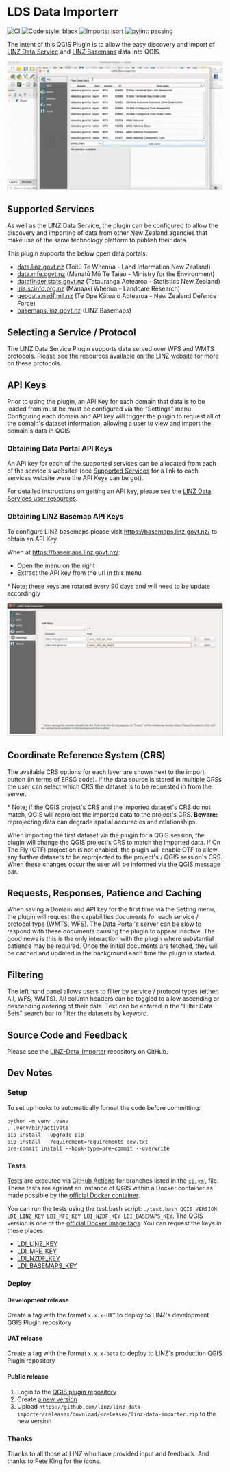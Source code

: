 # LDS Data Importerr

[![CI](https://github.com/linz/linz-data-importer/actions/workflows/ci.yml/badge.svg)](https://github.com/linz/linz-data-importer/actions/workflows/ci.yml)
[![Code style: black](https://img.shields.io/badge/code%20style-black-000000.svg)](https://github.com/psf/black)
[![Imports: isort](https://img.shields.io/badge/%20imports-isort-%231674b1?style=flat&labelColor=ef8336)](https://pycqa.github.io/isort/)
[![pylint: passing](https://img.shields.io/badge/pylint-passing-brightgreen)](https://www.pylint.org/)

The intent of this QGIS Plugin is to allow the easy discovery and import of
[LINZ Data Service](data.linz.govt.nz) and [LINZ Basemaps](basemaps.linz.govt.nz) data into QGIS.

![](./images/import_example.gif)

## Supported Services

As well as the LINZ Data Service, the plugin can be configured to allow the discovery and importing of data
from other New Zealand agencies that make use of the same technology platform to publish their data.

This plugin supports the below open data portals:

- [data.linz.govt.nz](http://data.linz.govt.nz) (Toitū Te Whenua - Land Information New Zealand)
- [data.mfe.govt.nz](http://data.mfe.govt.nz) (Manatū Mō Te Taiao - Ministry for the Environment)
- [datafinder.stats.govt.nz](http://datafinder.stats.govt.nz) (Tatauranga Aotearoa - Statistics New Zealand)
- [lris.scinfo.org.nz](http://lris.scinfo.org.nz) (Manaaki Whenua - Landcare Research)
- [geodata.nzdf.mil.nz](http://geodata.nzdf.mil.nz) (Te Ope Kātua o Aotearoa - New Zealand Defence Force)
- [basemaps.linz.govt.nz](http://basemaps.linz.govt.nz) (LINZ Basemaps)

## Selecting a Service / Protocol

The LINZ Data Service Plugin supports data served over WFS and WMTS protocols.
Please see the resources available on the
[LINZ website](http://www.linz.govt.nz/data/linz-data-service/guides-and-documentation/which-web-service-should-i-use) for more on these protocols.

## API Keys

Prior to using the plugin, an API Key for each domain that data is to be loaded from must be must be configured via the "Settings" menu.
Configuring each domain and API key will trigger the plugin to request all of the domain's dataset information, allowing a user to view
and import the domain's data in QGIS.

### Obtaining Data Portal API Keys

An API key for each of the supported services can be allocated from each of the service's websites
(see [Supported Services](https://github.com/linz/linz-data-importer/#supported-services)
for a link to each services website were the API Keys can be got).

For detailed instructions on getting an API key, please see the [LINZ Data Services user resources](http://www.linz.govt.nz/data/linz-data-service/guides-and-documentation/creating-an-api-key).

### Obtaining LINZ Basemap API Keys

To configure LINZ basemaps please visit https://basemaps.linz.govt.nz/ to obtain an API Key.

When at https://basemaps.linz.govt.nz/:

- Open the menu on the right
- Extract the API key from the url in this menu

\* Note; these keys are rotated every 90 days and will need to be update accordingly

![Example of Domains configured via the settings menu](./images/settings_example.png)

## Coordinate Reference System (CRS)

The available CRS options for each layer are shown next to the import button (in
terms of EPSG code). If the data source is stored in multiple CRSs the user
can select which CRS the dataset is to be requested in from the server.

\* Note; if the QGIS project's CRS and the imported dataset's CRS do not
match, QGIS will reproject the imported data to the project's CRS.
**Beware:** reprojecting data can degrade spatial accuracies and relationships.

When importing the first dataset via the plugin for a QGIS session, the plugin
will change the QGIS project's CRS to match the imported data. If On The Fly (OTF)
projection is not enabled, the plugin will enable OTF to allow any
further datasets to be reprojected to the project's / QGIS session's CRS.
When these changes occur the user will be informed via the QGIS message bar.

## Requests, Responses, Patience and Caching

When saving a Domain and API key for the first time via the Setting menu, the plugin
will request the capabilities documents for each service / protocol type (WMTS, WFS).
The Data Portal's server can be slow to respond with these documents causing the
plugin to appear inactive. The good news is this is the only interaction with the
plugin where substantial patience may be required. Once the initial documents
are fetched, they will be cached and updated in the background each time
the plugin is started.

## Filtering

The left hand panel allows users to filter by service / protocol types (either, All, WFS, WMTS).
All column headers can be toggled to allow ascending or descending ordering of their data.
Text can be entered in the "Filter Data Sets" search bar to filter the datasets by keyword.

## Source Code and Feedback

Please see the [LINZ-Data-Importer](https://github.com/linz/linz-data-importer/) repository on GitHub.

## Dev Notes

### Setup

To set up hooks to automatically format the code before committing:

```shell
python -m venv .venv
. .venv/bin/activate
pip install --upgrade pip
pip install --requirement=requirements-dev.txt
pre-commit install --hook-type=pre-commit --overwrite
```

### Tests

[Tests](./linz-data-importer/tests)
are executed via [GitHub Actions](https://github.com/linz/linz-data-importer/actions)
for branches listed in the [`ci.yml`](./.github/workflows/ci.yml)
file. These tests are against an instance of QGIS within a Docker container as made possible by the
[official Docker container](https://hub.docker.com/r/qgis/qgis).

You can run the tests using the test.bash script: `./test.bash QGIS_VERSION LDI_LINZ_KEY LDI_MFE_KEY LDI_NZDF_KEY LDI_BASEMAPS_KEY`. The QGIS version is one of the [official Docker image tags](https://hub.docker.com/r/qgis/qgis/tags). You can request the keys in these places:

- [LDI_LINZ_KEY](https://data.linz.govt.nz/my/api/)
- [LDI_MFE_KEY](https://data.mfe.govt.nz/my/api/)
- [LDI_NZDF_KEY](https://koordinates.com/my/api/)
- [LDI_BASEMAPS_KEY](https://basemaps.linz.govt.nz/)

### Deploy

#### Development release

Create a tag with the format `x.x.x-UAT` to deploy to LINZ's development QGIS Plugin repository

#### UAT release

Create a tag with the format `x.x.x-beta` to deploy to LINZ's production QGIS Plugin repository

#### Public release

1. Login to the [QGIS plugin repository](https://plugins.qgis.org)
2. Create [a new version](https://plugins.qgis.org/plugins/linz-data-importer/)
3. Upload `https://github.com/linz/linz-data-importer/releases/download/<release>/linz-data-importer.zip` to the new version

### Thanks

Thanks to all those at LINZ who have provided input and feedback.
And thanks to Pete King for the icons.
